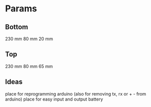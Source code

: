 # Params

## Bottom
230 mm
80 mm
20 mm

## Top
230 mm
80 mm
65 mm



## Ideas
place for reprogramming arduino (also for removing tx, rx or + - from arduino)
place for easy input and output battery
